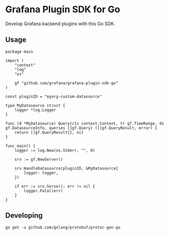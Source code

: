 # Grafana Plugin SDK for Go

Develop Grafana backend plugins with this Go SDK.

## Usage

```
package main

import (
	"context"
	"log"
	"os"

	gf "github.com/grafana/grafana-plugin-sdk-go"
)

const pluginID = "myorg-custom-datasource"

type MyDatasource struct {
	logger *log.Logger
}

func (d *MyDatasource) Query(ctx context.Context, tr gf.TimeRange, ds gf.DatasourceInfo, queries []gf.Query) ([]gf.QueryResult, error) {
	return []gf.QueryResult{}, nil
}

func main() {
	logger := log.New(os.Stderr, "", 0)

	srv := gf.NewServer()

	srv.HandleDatasource(pluginID, &MyDatasource{
		logger: logger,
	})

	if err := srv.Serve(); err != nil {
		logger.Fatal(err)
	}
}
```

## Developing

```
go get -u github.com/golang/protobuf/protoc-gen-go
```
